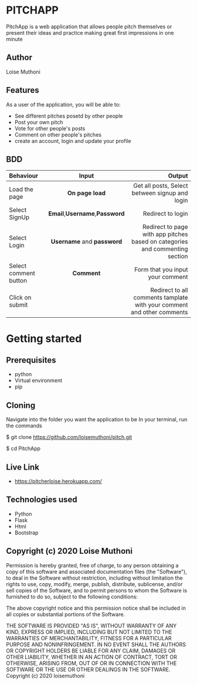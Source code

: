 # PITCHAPP
PitchApp is a web application that allows people pitch themselves or present their ideas and practice making great first impressions in one minute

## Author
Loise Muthoni

## Features
As a user of the application, you will be able to:

- See different pitches posetd by other people
- Post your own pitch
- Vote for other people's posts
- Comment on other people's pitches
- create an account, login and update your profile
## BDD
| Behaviour             |                Input                |                                                                       Output |
| :-------------------- | :---------------------------------: | ---------------------------------------------------------------------------: |
| Load the page         |          **On page load**           |                               Get all posts, Select between signup and login |
| Select SignUp         | **Email**,**Username**,**Password** |                                                            Redirect to login |
| Select Login          |    **Username** and **password**    | Redirect to page with app pitches based on categories and commenting section |
| Select comment button |             **Comment**             |                                             Form that you input your comment |
| Click on submit       |                                     |       Redirect to all comments tamplate with your comment and other comments |

# Getting started

## Prerequisites
- python
- Virtual environment
- pip
## Cloning
Navigate into the folder you want the application to be In your terminal, run the commands

$ git clone https://github.com/loisemuthoni/pitch.git

$ cd PitchApp

## Live Link
- https://pitcherloise.herokuapp.com/

## Technologies used
- Python 
- Flask 
- Html 
- Bootstrap

## Copyright (c) 2020 Loise Muthoni
Permission is hereby granted, free of charge, to any person obtaining a copy of this software and associated documentation files (the "Software"), to deal in the Software without restriction, including without limitation the rights to use, copy, modify, merge, publish, distribute, sublicense, and/or sell copies of the Software, and to permit persons to whom the Software is furnished to do so, subject to the following conditions:

The above copyright notice and this permission notice shall be included in all copies or substantial portions of the Software.

THE SOFTWARE IS PROVIDED "AS IS", WITHOUT WARRANTY OF ANY KIND, EXPRESS OR IMPLIED, INCLUDING BUT NOT LIMITED TO THE WARRANTIES OF MERCHANTABILITY, FITNESS FOR A PARTICULAR PURPOSE AND NONINFRINGEMENT. IN NO EVENT SHALL THE AUTHORS OR COPYRIGHT HOLDERS BE LIABLE FOR ANY CLAIM, DAMAGES OR OTHER LIABILITY, WHETHER IN AN ACTION OF CONTRACT, TORT OR OTHERWISE, ARISING FROM, OUT OF OR IN CONNECTION WITH THE SOFTWARE OR THE USE OR OTHER DEALINGS IN THE SOFTWARE. Copyright (c) 2020 loisemuthoni